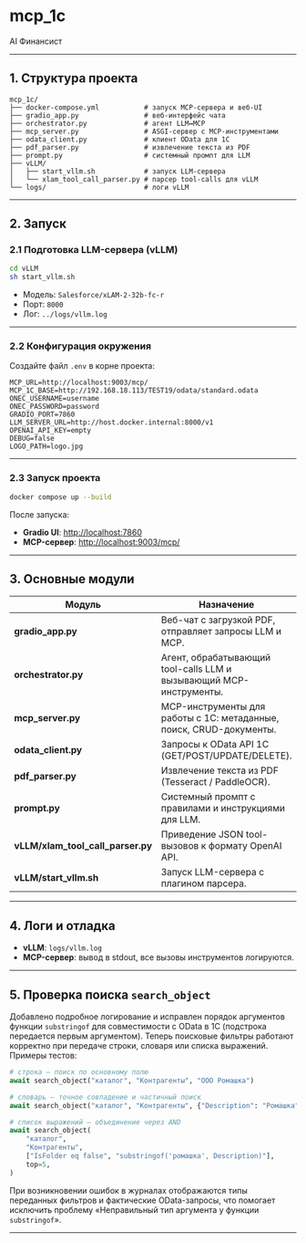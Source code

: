 # mcp\_1c

AI Финансист

---

## 1. Структура проекта

```text
mcp_1c/
├── docker-compose.yml           # запуск MCP-сервера и веб-UI
├── gradio_app.py                # веб-интерфейс чата
├── orchestrator.py              # агент LLM↔MCP
├── mcp_server.py                # ASGI-сервер с MCP-инструментами
├── odata_client.py              # клиент OData для 1С
├── pdf_parser.py                # извлечение текста из PDF
├── prompt.py                    # системный промпт для LLM
├── vLLM/
│   ├── start_vllm.sh            # запуск LLM-сервера
│   └── xlam_tool_call_parser.py # парсер tool-calls для vLLM
└── logs/                        # логи vLLM
```

---

## 2. Запуск

### 2.1 Подготовка LLM-сервера (vLLM)

```bash
cd vLLM
sh start_vllm.sh
````

* Модель: `Salesforce/xLAM-2-32b-fc-r`
* Порт: `8000`
* Лог: `../logs/vllm.log`

---

### 2.2 Конфигурация окружения

Создайте файл `.env` в корне проекта:

```env
MCP_URL=http://localhost:9003/mcp/
MCP_1C_BASE=http://192.168.18.113/TEST19/odata/standard.odata
ONEC_USERNAME=username
ONEC_PASSWORD=password
GRADIO_PORT=7860
LLM_SERVER_URL=http://host.docker.internal:8000/v1
OPENAI_API_KEY=empty
DEBUG=false
LOGO_PATH=logo.jpg
```

---

### 2.3 Запуск проекта

```bash
docker compose up --build
```

После запуска:

* **Gradio UI**: [http://localhost:7860](http://localhost:7860)
* **MCP-сервер**: [http://localhost:9003/mcp/](http://localhost:9003/mcp/)

---

## 3. Основные модули

| Модуль                               | Назначение                                                          |
| ------------------------------------ | ------------------------------------------------------------------- |
| **gradio\_app.py**                   | Веб-чат с загрузкой PDF, отправляет запросы LLM и MCP.              |
| **orchestrator.py**                  | Агент, обрабатывающий tool-calls LLM и вызывающий MCP-инструменты.  |
| **mcp\_server.py**                   | MCP-инструменты для работы с 1С: метаданные, поиск, CRUD-документы. |
| **odata\_client.py**                 | Запросы к OData API 1С (GET/POST/UPDATE/DELETE).                    |
| **pdf\_parser.py**                   | Извлечение текста из PDF (Tesseract / PaddleOCR).                   |
| **prompt.py**                        | Системный промпт с правилами и инструкциями для LLM.                |
| **vLLM/xlam\_tool\_call\_parser.py** | Приведение JSON tool-вызовов к формату OpenAI API.                  |
| **vLLM/start\_vllm.sh**              | Запуск LLM-сервера с плагином парсера.                              |

---

## 4. Логи и отладка

* **vLLM**: `logs/vllm.log`
* **MCP-сервер**: вывод в stdout, все вызовы инструментов логируются.

---

## 5. Проверка поиска `search_object`

Добавлено подробное логирование и исправлен порядок аргументов функции
`substringof` для совместимости с OData в 1С (подстрока передается первым
аргументом). Теперь поисковые фильтры работают корректно при передаче
строки, словаря или списка выражений. Примеры тестов:

```python
# строка — поиск по основному полю
await search_object("каталог", "Контрагенты", "ООО Ромашка")

# словарь — точное совпадение и частичный поиск
await search_object("каталог", "Контрагенты", {"Description": "Ромашка"})

# список выражений — объединение через AND
await search_object(
    "каталог",
    "Контрагенты",
    ["IsFolder eq false", "substringof('ромашка', Description)"],
    top=5,
)
```

При возникновении ошибок в журналах отображаются типы переданных фильтров
и фактические OData-запросы, что помогает исключить проблему
«Неправильный тип аргумента у функции `substringof`».

---

